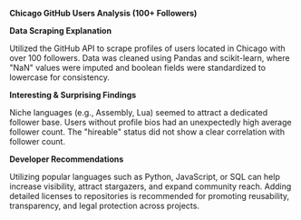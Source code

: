 **Chicago GitHub Users Analysis (100+ Followers)** 

**Data Scraping Explanation**

Utilized the GitHub API to scrape profiles of users located in Chicago with over 100 followers. Data was cleaned using Pandas and scikit-learn, where "NaN" values were imputed and boolean fields were standardized to lowercase for consistency.

**Interesting & Surprising Findings**

Niche languages (e.g., Assembly, Lua) seemed to attract a dedicated follower base.
Users without profile bios had an unexpectedly high average follower count.
The "hireable" status did not show a clear correlation with follower count.

**Developer Recommendations**

Utilizing popular languages such as Python, JavaScript, or SQL can help increase visibility, attract stargazers, and expand community reach.
Adding detailed licenses to repositories is recommended for promoting reusability, transparency, and legal protection across projects.
